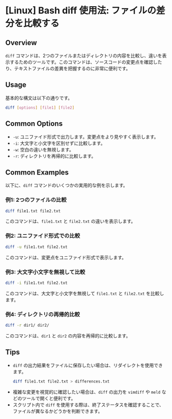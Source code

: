 # [Linux] Bash diff 使用法: ファイルの差分を比較する

## Overview
`diff` コマンドは、2つのファイルまたはディレクトリの内容を比較し、違いを表示するためのツールです。このコマンドは、ソースコードの変更点を確認したり、テキストファイルの差異を把握するのに非常に便利です。

## Usage
基本的な構文は以下の通りです。

```bash
diff [options] [file1] [file2]
```

## Common Options
- `-u`: ユニファイド形式で出力します。変更点をより見やすく表示します。
- `-i`: 大文字と小文字を区別せずに比較します。
- `-w`: 空白の違いを無視します。
- `-r`: ディレクトリを再帰的に比較します。

## Common Examples
以下に、`diff` コマンドのいくつかの実用的な例を示します。

### 例1: 2つのファイルの比較
```bash
diff file1.txt file2.txt
```
このコマンドは、`file1.txt` と `file2.txt` の違いを表示します。

### 例2: ユニファイド形式での比較
```bash
diff -u file1.txt file2.txt
```
このコマンドは、変更点をユニファイド形式で表示します。

### 例3: 大文字小文字を無視して比較
```bash
diff -i file1.txt file2.txt
```
このコマンドは、大文字と小文字を無視して `file1.txt` と `file2.txt` を比較します。

### 例4: ディレクトリの再帰的比較
```bash
diff -r dir1/ dir2/
```
このコマンドは、`dir1` と `dir2` の内容を再帰的に比較します。

## Tips
- `diff` の出力結果をファイルに保存したい場合は、リダイレクトを使用できます。
  ```bash
  diff file1.txt file2.txt > differences.txt
  ```
- 複雑な変更を視覚的に確認したい場合は、`diff` の出力を `vimdiff` や `meld` などのツールで開くと便利です。
- スクリプト内で `diff` を使用する際は、終了ステータスを確認することで、ファイルが異なるかどうかを判断できます。